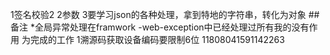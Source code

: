 [comment]: <> (throw new RuntimeException&#40;"异常信息"&#41;)
1签名校验2
2参数
3要学习json的各种处理，拿到特地的字符串，转化为对象
##备注
*全局异常处理在framwork -web-exception中已经处理过所有我的没有作用 为完成的工作 1溯源码获取设备编码要限制6位 11808041591142263